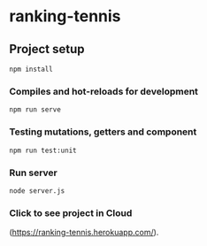 # ranking-tennis

## Project setup
```
npm install
```

### Compiles and hot-reloads for development
```
npm run serve
```

### Testing mutations, getters and component
```
npm run test:unit
```

### Run server 
```
node server.js
```

### Click to see project in Cloud
(https://ranking-tennis.herokuapp.com/).
